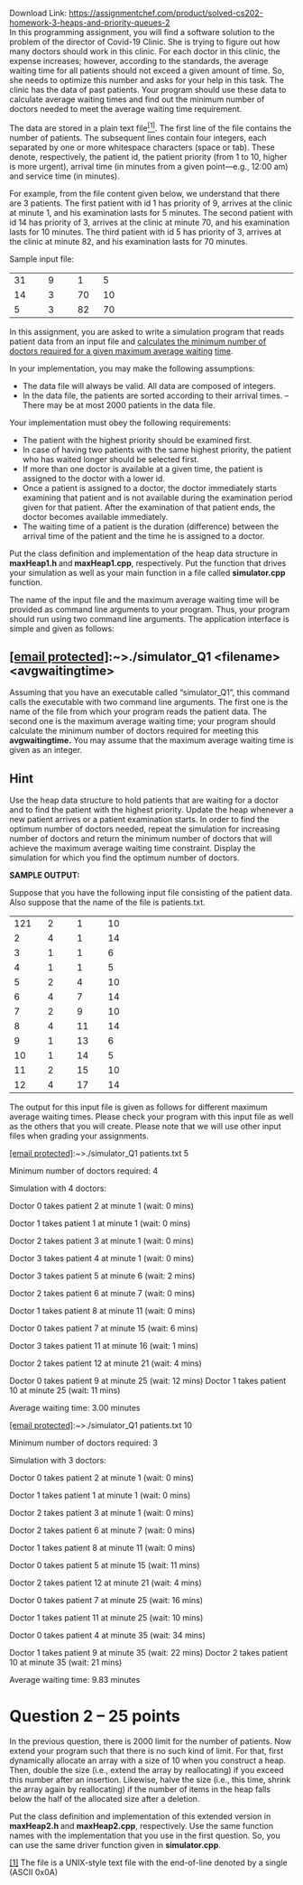 Download Link: https://assignmentchef.com/product/solved-cs202-homework-3-heaps-and-priority-queues-2
<br>
In this programming assignment, you will find a software solution to the problem of the director of Covid-19 Clinic. She is trying to figure out how many doctors should work in this clinic. For each doctor in this clinic, the expense increases; however, according to the standards, the average waiting time for all patients should not exceed a given amount of time. So, she needs to optimize this number and asks for your help in this task. The clinic has the data of past patients. Your program should use these data to calculate average waiting times and find out the minimum number of doctors needed to meet the average waiting time requirement.

The data are stored in a plain text file<a href="#_ftn1" name="_ftnref1"><sup>[1]</sup></a>. The first line of the file contains the number of patients. The subsequent lines contain four integers, each separated by one or more whitespace characters (space or tab). These denote, respectively, the patient id, the patient priority (from 1 to 10, higher is more urgent), arrival time (in minutes from a given point—e.g., 12:00 am) and service time (in minutes).

For example, from the file content given below, we understand that there are 3 patients. The first patient with id 1 has priority of 9, arrives at the clinic at minute 1, and his examination lasts for 5 minutes.  The second patient with id 14 has priority of 3, arrives at the clinic at minute 70, and his examination lasts for 10 minutes. The third patient with id 5 has priority of 3, arrives at the clinic at minute 82, and his examination lasts for 70 minutes.

Sample input file:

<table width="0">

 <tbody>

  <tr>

   <td width="55">31</td>

   <td width="48">9</td>

   <td width="33">1</td>

   <td width="469">5</td>

  </tr>

  <tr>

   <td width="55">14</td>

   <td width="48">3</td>

   <td width="33">70</td>

   <td width="469">10</td>

  </tr>

  <tr>

   <td width="55">5</td>

   <td width="48">3</td>

   <td width="33">82</td>

   <td width="469">70</td>

  </tr>

 </tbody>

</table>

In this assignment, you are asked to write a simulation program that reads patient data from an input file and <u>calculates the minimum number of doctors required for a given maximum average waiting</u> <u>time</u>.

In your implementation, you may make the following assumptions:

<ul>

 <li>The data file will always be valid. All data are composed of integers.</li>

 <li>In the data file, the patients are sorted according to their arrival times. – There may be at most 2000 patients in the data file.</li>

</ul>

Your implementation must obey the following requirements:

<ul>

 <li>The patient with the highest priority should be examined first.</li>

 <li>In case of having two patients with the same highest priority, the patient who has waited longer should be selected first.</li>

 <li>If more than one doctor is available at a given time, the patient is assigned to the doctor with a lower id.</li>

 <li>Once a patient is assigned to a doctor, the doctor immediately starts examining that patient and is not available during the examination period given for that patient. After the examination of that patient ends, the doctor becomes available immediately.</li>

 <li>The waiting time of a patient is the duration (difference) between the arrival time of the patient and the time he is assigned to a doctor.</li>

</ul>




Put the class definition and implementation of the heap data structure in <strong>maxHeap1.h </strong>and<strong> maxHeap1.cpp</strong>, respectively. Put the function that drives your simulation as well as your main function in a file called <strong>simulator.cpp</strong> function.

The name of the input file and the maximum average waiting time will be provided as command line arguments to your program. Thus, your program should run using two command line arguments. The application interface is simple and given as follows:

<h2><a href="/cdn-cgi/l/email-protection" class="__cf_email__" data-cfemail="aecac7c4c5dddadccfeec6c1dddac0cfc3cb">[email protected]</a>:~&gt;./simulator_Q1 &lt;filename&gt; &lt;avgwaitingtime&gt;</h2>

Assuming that you have an executable called “simulator_Q1”, this command calls the executable with two command line arguments. The first one is the name of the file from which your program reads the patient data. The second one is the maximum average waiting time; your program should calculate the minimum number of doctors required for meeting this <strong>avgwaitingtime.</strong> You may assume that the maximum average waiting time is given as an integer.

<h2>Hint</h2>

Use the heap data structure to hold patients that are waiting for a doctor and to find the patient with the highest priority. Update the heap whenever a new patient arrives or a patient examination starts. In order to find the optimum number of doctors needed, repeat the simulation for increasing number of doctors and return the minimum number of doctors that will achieve the maximum average waiting time constraint. Display the simulation for which you find the optimum number of doctors.

<strong>SAMPLE OUTPUT:</strong>

Suppose that you have the following input file consisting of the patient data. Also suppose that the name of the file is patients.txt.

<table width="0">

 <tbody>

  <tr>

   <td width="50">121</td>

   <td width="48">2</td>

   <td width="48">1</td>

   <td width="468">10</td>

  </tr>

  <tr>

   <td width="50">2</td>

   <td width="48">4</td>

   <td width="48">1</td>

   <td width="468">14</td>

  </tr>

  <tr>

   <td width="50">3</td>

   <td width="48">1</td>

   <td width="48">1</td>

   <td width="468">6</td>

  </tr>

  <tr>

   <td width="50">4</td>

   <td width="48">1</td>

   <td width="48">1</td>

   <td width="468">5</td>

  </tr>

  <tr>

   <td width="50">5</td>

   <td width="48">2</td>

   <td width="48">4</td>

   <td width="468">10</td>

  </tr>

  <tr>

   <td width="50">6</td>

   <td width="48">4</td>

   <td width="48">7</td>

   <td width="468">14</td>

  </tr>

  <tr>

   <td width="50">7</td>

   <td width="48">2</td>

   <td width="48">9</td>

   <td width="468">10</td>

  </tr>

  <tr>

   <td width="50">8</td>

   <td width="48">4</td>

   <td width="48">11</td>

   <td width="468">14</td>

  </tr>

  <tr>

   <td width="50">9</td>

   <td width="48">1</td>

   <td width="48">13</td>

   <td width="468">6</td>

  </tr>

  <tr>

   <td width="50">10</td>

   <td width="48">1</td>

   <td width="48">14</td>

   <td width="468">5</td>

  </tr>

  <tr>

   <td width="50">11</td>

   <td width="48">2</td>

   <td width="48">15</td>

   <td width="468">10</td>

  </tr>

  <tr>

   <td width="50">12</td>

   <td width="48">4</td>

   <td width="48">17</td>

   <td width="468">14</td>

  </tr>

 </tbody>

</table>

The output for this input file is given as follows for different maximum average waiting times. Please check your program with this input file as well as the others that you will create. Please note that we will use other input files when grading your assignments.

<a href="/cdn-cgi/l/email-protection" class="__cf_email__" data-cfemail="74101d1e1f07000615341c1b07001a151911">[email protected]</a>:~&gt;./simulator_Q1   patients.txt   5<strong> </strong>

Minimum number of doctors required: 4

Simulation with 4 doctors:

Doctor 0 takes patient 2 at minute 1 (wait: 0 mins)

Doctor 1 takes patient 1 at minute 1 (wait: 0 mins)

Doctor 2 takes patient 3 at minute 1 (wait: 0 mins)

Doctor 3 takes patient 4 at minute 1 (wait: 0 mins)

Doctor 3 takes patient 5 at minute 6 (wait: 2 mins)

Doctor 2 takes patient 6 at minute 7 (wait: 0 mins)

Doctor 1 takes patient 8 at minute 11 (wait: 0 mins)

Doctor 0 takes patient 7 at minute 15 (wait: 6 mins)

Doctor 3 takes patient 11 at minute 16 (wait: 1 mins)

Doctor 2 takes patient 12 at minute 21 (wait: 4 mins)

Doctor 0 takes patient 9 at minute 25 (wait: 12 mins) Doctor 1 takes patient 10 at minute 25 (wait: 11 mins)

Average waiting time: 3.00 minutes

<strong> </strong><a href="/cdn-cgi/l/email-protection" class="__cf_email__" data-cfemail="1b7f727170686f697a5b7374686f757a767e">[email protected]</a>:~&gt;./simulator_Q1   patients.txt   10

Minimum number of doctors required: 3

Simulation with 3 doctors:

Doctor 0 takes patient 2 at minute 1 (wait: 0 mins)

Doctor 1 takes patient 1 at minute 1 (wait: 0 mins)

Doctor 2 takes patient 3 at minute 1 (wait: 0 mins)

Doctor 2 takes patient 6 at minute 7 (wait: 0 mins)

Doctor 1 takes patient 8 at minute 11 (wait: 0 mins)

Doctor 0 takes patient 5 at minute 15 (wait: 11 mins)

Doctor 2 takes patient 12 at minute 21 (wait: 4 mins)

Doctor 0 takes patient 7 at minute 25 (wait: 16 mins)

Doctor 1 takes patient 11 at minute 25 (wait: 10 mins)

Doctor 0 takes patient 4 at minute 35 (wait: 34 mins)

Doctor 1 takes patient 9 at minute 35 (wait: 22 mins) Doctor 2 takes patient 10 at minute 35 (wait: 21 mins)




Average waiting time: 9.83 minutes




<h1>Question 2 – 25 points</h1>

In the previous question, there is 2000 limit for the number of patients. Now extend your program such that there is no such kind of limit. For that, first dynamically allocate an array with a size of 10 when you construct a heap. Then, double the size (i.e., extend the array by reallocating) if you exceed this number after an insertion. Likewise, halve the size (i.e., this time, shrink the array again by reallocating) if the number of items in the heap falls below the half of the allocated size after a deletion.

Put the class definition and implementation of this extended version in <strong>maxHeap2.h </strong>and <strong>maxHeap2.cpp</strong>, respectively. Use the same function names with the implementation that you use in the first question. So, you can use the same driver function given in <strong>simulator.cpp</strong>.

<a href="#_ftnref1" name="_ftn1">[1]</a> The file is a UNIX-style text file with the end-of-line denoted by a single 
 (ASCII 0x0A)
